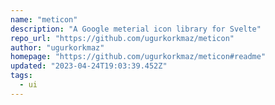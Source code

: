 ```yaml
---
name: "meticon"
description: "A Google meterial icon library for Svelte"
repo_url: "https://github.com/ugurkorkmaz/meticon"
author: "ugurkorkmaz"
homepage: "https://github.com/ugurkorkmaz/meticon#readme"
updated: "2023-04-24T19:03:39.452Z"
tags: 
  - ui
---
```

